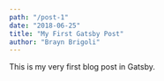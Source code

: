 ```yaml
---
path: "/post-1"
date: "2018-06-25"
title: "My First Gatsby Post"
author: "Brayn Brigoli"
---
```


This is my very first blog post in Gatsby.
